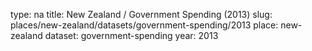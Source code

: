 type: na
title: New Zealand / Government Spending (2013)
slug: places/new-zealand/datasets/government-spending/2013
place: new-zealand
dataset: government-spending
year: 2013
